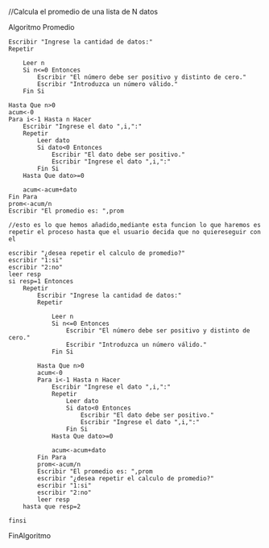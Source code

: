 //Calcula el promedio de una lista de N datos

Algoritmo Promedio
	
	Escribir "Ingrese la cantidad de datos:"
	Repetir
		
		Leer n
		Si n<=0 Entonces
			Escribir "El número debe ser positivo y distinto de cero."
			Escribir "Introduzca un número válido."
		Fin Si
		
	Hasta Que n>0
	acum<-0
	Para i<-1 Hasta n Hacer
		Escribir "Ingrese el dato ",i,":"
		Repetir
			Leer dato
			Si dato<0 Entonces
				Escribir "El dato debe ser positivo."
				Escribir "Ingrese el dato ",i,":"
			Fin Si
		Hasta Que dato>=0
		
		acum<-acum+dato
	Fin Para
	prom<-acum/n
	Escribir "El promedio es: ",prom
	
	//esto es lo que hemos añadido,mediante esta funcion lo que haremos es repetir el proceso hasta que el usuario decida que no quiereseguir con el
	
	escribir "¿desea repetir el calculo de promedio?"
	escribir "1:si"
	escribir "2:no"
	leer resp
	si resp=1 Entonces
		Repetir
			Escribir "Ingrese la cantidad de datos:"
			Repetir
				
				Leer n
				Si n<=0 Entonces
					Escribir "El número debe ser positivo y distinto de cero."
					Escribir "Introduzca un número válido."
				Fin Si
				
			Hasta Que n>0
			acum<-0
			Para i<-1 Hasta n Hacer
				Escribir "Ingrese el dato ",i,":"
				Repetir
					Leer dato
					Si dato<0 Entonces
						Escribir "El dato debe ser positivo."
						Escribir "Ingrese el dato ",i,":"
					Fin Si
				Hasta Que dato>=0
				
				acum<-acum+dato
			Fin Para
			prom<-acum/n
			Escribir "El promedio es: ",prom
			escribir "¿desea repetir el calculo de promedio?"
			escribir "1:si"
			escribir "2:no"
			leer resp
		hasta que resp=2
		
	finsi
	
	
FinAlgoritmo
